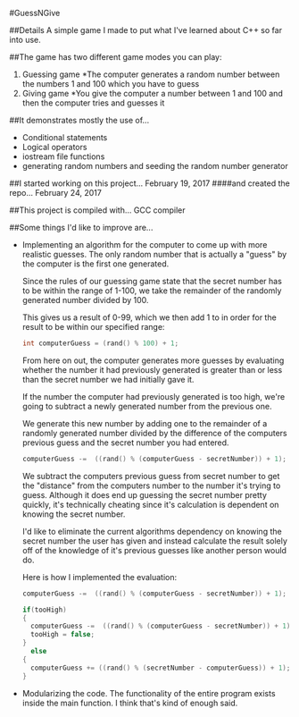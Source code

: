 #GuessNGive

##Details
A simple game I made to put what I've learned about C++ so far into use. 

##The game has two different game modes you can play:
1. Guessing game
	*The computer generates a random number between the numbers 1 and 100 which you have to guess
2. Giving game
	*You give the computer a number between 1 and 100 and then the computer tries and guesses it	

##It demonstrates mostly the use of...
- Conditional statements
- Logical operators
- iostream file functions
- generating random numbers and seeding the random number generator

##I started working on this project...
February 19, 2017
####and created the repo...
February 24, 2017

##This project is compiled with...
GCC compiler

##Some things I'd like to improve are...
- Implementing an algorithm for the computer to come up with more realistic guesses. 
  The only random number that is actually a "guess" by the computer is the first one generated. 
  
  Since the rules of our guessing game state that the secret number has to be within the range of 1-100, we take the remainder of the randomly generated number divided by 100. 

  This gives us a result of 0-99, which we then add 1 to in order for the result to be within our specified range:

  ```cpp
  int computerGuess = (rand() % 100) + 1;
  ```
  
  From here on out, the computer generates more guesses by evaluating whether the number it had previously generated is greater than or less than the secret number we had initially gave it. 

  If the number the computer had previously generated is too high, we're going to subtract a newly generated number from the previous one. 

  We generate this new number by adding one to the remainder of a randomly generated number divided by the difference of the computers previous guess and the secret number you had entered. 

  ```cpp
  computerGuess -=  ((rand() % (computerGuess - secretNumber)) + 1);
  ```

  We subtract the computers previous guess from secret number to get the "distance" from the computers number to the number it's trying to guess. Although it does end up guessing the secret number pretty quickly, it's technically cheating since it's calculation is dependent on knowing the secret number.

  I'd like to eliminate the current algorithms dependency on knowing the secret number the user has given and instead calculate the result solely off of the knowledge of it's previous guesses like another person would do.

  Here is how I implemented the evaluation: 

  ```cpp
  computerGuess -=  ((rand() % (computerGuess - secretNumber)) + 1);
  ```   

  ```cpp
  if(tooHigh)
  {
  	computerGuess -=  ((rand() % (computerGuess - secretNumber)) + 1);
  	tooHigh = false;
  }
	else
  {	
    computerGuess += ((rand() % (secretNumber - computerGuess)) + 1);						
  }
  ```
- Modularizing the code.
  The functionality of the entire program exists inside the main function. I think that's kind of enough said.


